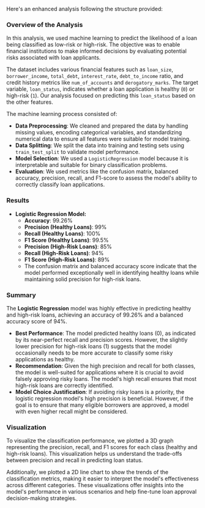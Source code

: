 Here's an enhanced analysis following the structure provided:

### Overview of the Analysis

In this analysis, we used machine learning to predict the likelihood of a loan being classified as low-risk or high-risk. The objective was to enable financial institutions to make informed decisions by evaluating potential risks associated with loan applicants.

The dataset includes various financial features such as `loan_size`, `borrower_income`, `total_debt`, `interest_rate`, `debt_to_income` ratio, and credit history metrics like `num_of_accounts` and `derogatory_marks`. The target variable, `loan_status`, indicates whether a loan application is healthy (`0`) or high-risk (`1`). Our analysis focused on predicting this `loan_status` based on the other features.

The machine learning process consisted of:

* **Data Preprocessing**: We cleaned and prepared the data by handling missing values, encoding categorical variables, and standardizing numerical data to ensure all features were suitable for model training.
* **Data Splitting**: We split the data into training and testing sets using `train_test_split` to validate model performance.
* **Model Selection**: We used a `LogisticRegression` model because it is interpretable and suitable for binary classification problems.
* **Evaluation**: We used metrics like the confusion matrix, balanced accuracy, precision, recall, and F1-score to assess the model's ability to correctly classify loan applications.

### Results

* **Logistic Regression Model:**
    * **Accuracy**: 99.26%
    * **Precision (Healthy Loans)**: 99%
    * **Recall (Healthy Loans)**: 100%
    * **F1 Score (Healthy Loans)**: 99.5%
    * **Precision (High-Risk Loans)**: 85%
    * **Recall (High-Risk Loans)**: 94%
    * **F1 Score (High-Risk Loans)**: 89%
    * The confusion matrix and balanced accuracy score indicate that the model performed exceptionally well in identifying healthy loans while maintaining solid precision for high-risk loans.

### Summary

The **Logistic Regression** model was highly effective in predicting healthy and high-risk loans, achieving an accuracy of 99.26% and a balanced accuracy score of 94%. 

* **Best Performance**: The model predicted healthy loans (0), as indicated by its near-perfect recall and precision scores. However, the slightly lower precision for high-risk loans (1) suggests that the model occasionally needs to be more accurate to classify some risky applications as healthy.
* **Recommendation**: Given the high precision and recall for both classes, the model is well-suited for applications where it is crucial to avoid falsely approving risky loans. The model's high recall ensures that most high-risk loans are correctly identified.
* **Model Choice Justification**: If avoiding risky loans is a priority, the logistic regression model's high precision is beneficial. However, if the goal is to ensure that many eligible borrowers are approved, a model with even higher recall might be considered.

### Visualization

To visualize the classification performance, we plotted a 3D graph representing the precision, recall, and F1 scores for each class (healthy and high-risk loans). This visualization helps us understand the trade-offs between precision and recall in predicting loan status. 

Additionally, we plotted a 2D line chart to show the trends of the classification metrics, making it easier to interpret the model's effectiveness across different categories. These visualizations offer insights into the model's performance in various scenarios and help fine-tune loan approval decision-making strategies. 


